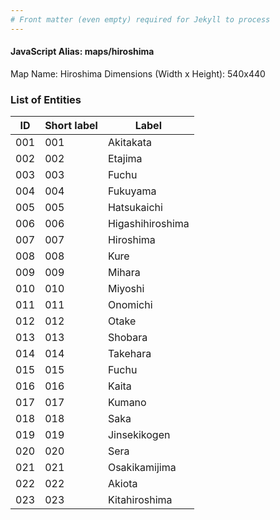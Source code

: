 ```yaml
---
# Front matter (even empty) required for Jekyll to process
---
```


#### JavaScript Alias: maps/hiroshima

Map Name: Hiroshima
Dimensions (Width x Height): 540x440





### List of Entities

ID | Short label | Label
---|---|---|
001|001|Akitakata
002|002|Etajima
003|003|Fuchu
004|004|Fukuyama
005|005|Hatsukaichi
006|006|Higashihiroshima
007|007|Hiroshima
008|008|Kure
009|009|Mihara
010|010|Miyoshi
011|011|Onomichi
012|012|Otake
013|013|Shobara
014|014|Takehara
015|015|Fuchu
016|016|Kaita
017|017|Kumano
018|018|Saka
019|019|Jinsekikogen
020|020|Sera
021|021|Osakikamijima
022|022|Akiota
023|023|Kitahiroshima